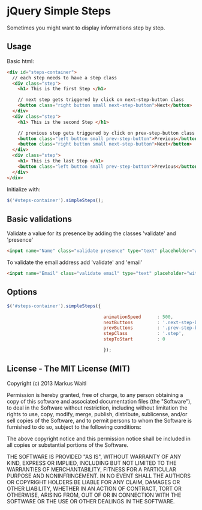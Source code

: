# jQuery Simple Steps

Sometimes you might want to display informations step by step.

Usage
-----
Basic html:
```html
<div id="steps-container">
  // each step needs to have a step class
  <div class="step">
    <h1> This is the first Step </h1>

    // next step gets triggered by click on next-step-button class
    <button class="right button small next-step-button">Next</button>
  </div>
  <div class="step">
    <h1> This is the second Step </h1>

    // previous step gets triggered by click on prev-step-button class
    <button class="left button small prev-step-button">Previous</button>
    <button class="right button small next-step-button">Next</button>
  </div>
  <div class="step">
    <h1> This is the last Step </h1>
    <button class="left button small prev-step-button">Previous</button>
  </div>
</div>
```
Initialize with:
```javascript
$('#steps-container').simpleSteps();
```
Basic validations
-----------------
Validate a value for its presence by adding the classes 'validate' and 'presence'
```html
<input name="Name" class="validate presence" type="text" placeholder="with basic validation">
```

To validate the email address add 'validate' and 'email'
```html
<input name="Email" class="validate email" type="text" placeholder="with email validation">
```

Options
----------------
```javascript
$('#steps-container').simpleSteps({

                                    animationSpeed      : 500,
                                    nextButtons         : '.next-step-button',
                                    prevButtons         : '.prev-step-button',
                                    stepClass           : '.step',
                                    stepToStart         : 0

                                    });

```
License - The MIT License (MIT)
-------------------------------

  Copyright (c) 2013 Markus Waitl

  Permission is hereby granted, free of charge, to any person obtaining a copy of this software and associated documentation files (the "Software"), to deal in the Software without restriction, including without limitation the rights to use, copy, modify, merge, publish, distribute, sublicense, and/or sell copies of the Software, and to permit persons to whom the Software is furnished to do so, subject to the following conditions:

  The above copyright notice and this permission notice shall be included in all copies or substantial portions of the Software.

  THE SOFTWARE IS PROVIDED "AS IS", WITHOUT WARRANTY OF ANY KIND, EXPRESS OR IMPLIED, INCLUDING BUT NOT LIMITED TO THE WARRANTIES OF MERCHANTABILITY, FITNESS FOR A PARTICULAR PURPOSE AND NONINFRINGEMENT. IN NO EVENT SHALL THE AUTHORS OR COPYRIGHT HOLDERS BE LIABLE FOR ANY CLAIM, DAMAGES OR OTHER LIABILITY, WHETHER IN AN ACTION OF CONTRACT, TORT OR OTHERWISE, ARISING FROM, OUT OF OR IN CONNECTION WITH THE SOFTWARE OR THE USE OR OTHER DEALINGS IN THE SOFTWARE.
